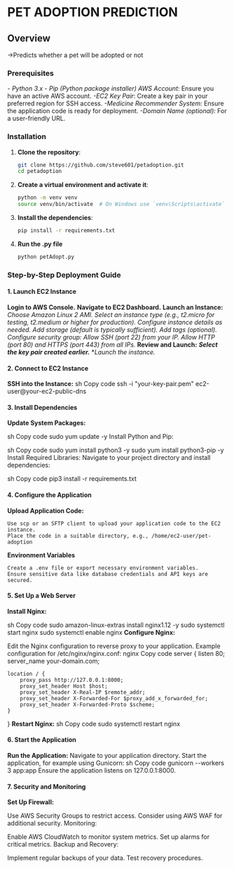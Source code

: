 # PET ADOPTION PREDICTION

## Overview
->Predicts whether a pet will be adopted or not

### Prerequisites
*- Python 3.x*
*- Pip (Python package installer)*
*AWS Account*: Ensure you have an active AWS account.
*-EC2 Key Pair*: Create a key pair in your preferred region for SSH access.
*-Medicine Recommender System:* Ensure the application code is ready for deployment.
*-Domain Name (optional):* For a user-friendly URL.
### Installation

1. **Clone the repository**:
    ```sh
    git clone https://github.com/steve601/petadoption.git
    cd petadoption
    ```

2. **Create a virtual environment and activate it**:
    ```sh
    python -m venv venv
    source venv/bin/activate  # On Windows use `venv\Scripts\activate`
    ```

3. **Install the dependencies**:
    ```sh
    pip install -r requirements.txt
    ```

4. **Run the .py file**
    ```sh
    python petAdopt.py
    ```

### Step-by-Step Deployment Guide
#### 1. Launch EC2 Instance
**Login to AWS Console.**
**Navigate to EC2 Dashboard.**
**Launch an Instance:**
    *Choose Amazon Linux 2 AMI.*
    *Select an instance type (e.g., t2.micro for testing, t2.medium or higher for production).*
    *Configure instance details as needed.*
    *Add storage (default is typically sufficient).*
    *Add tags (optional).*
    *Configure security group:*
    *Allow SSH (port 22) from your IP.*
    *Allow HTTP (port 80) and HTTPS (port 443) from all IPs.*
**Review and Launch:**
    ***Select the key pair created earlier.***
    **Launch the instance.*
#### 2. Connect to EC2 Instance
**SSH into the Instance:**
sh
Copy code
ssh -i "your-key-pair.pem" ec2-user@your-ec2-public-dns
#### 3. Install Dependencies
**Update System Packages:**

sh
Copy code
sudo yum update -y
Install Python and Pip:

sh
Copy code
sudo yum install python3 -y
sudo yum install python3-pip -y
Install Required Libraries:
Navigate to your project directory and install dependencies:

sh
Copy code
pip3 install -r requirements.txt
#### 4. Configure the Application
**Upload Application Code:**

    Use scp or an SFTP client to upload your application code to the EC2 instance.
    Place the code in a suitable directory, e.g., /home/ec2-user/pet-adoption
    
**Environment Variables**

    Create a .env file or export necessary environment variables.
    Ensure sensitive data like database credentials and API keys are secured.
#### 5. Set Up a Web Server
**Install Nginx:**

sh
Copy code
sudo amazon-linux-extras install nginx1.12 -y
sudo systemctl start nginx
sudo systemctl enable nginx
**Configure Nginx:**

Edit the Nginx configuration to reverse proxy to your application.
Example configuration for /etc/nginx/nginx.conf:
nginx
Copy code
server {
    listen 80;
    server_name your-domain.com;

    location / {
        proxy_pass http://127.0.0.1:8000;
        proxy_set_header Host $host;
        proxy_set_header X-Real-IP $remote_addr;
        proxy_set_header X-Forwarded-For $proxy_add_x_forwarded_for;
        proxy_set_header X-Forwarded-Proto $scheme;
    }
}
**Restart Nginx:**
sh
Copy code
sudo systemctl restart nginx
#### 6. Start the Application
**Run the Application:**
Navigate to your application directory.
Start the application, for example using Gunicorn:
sh
Copy code
gunicorn --workers 3 app:app
Ensure the application listens on 127.0.0.1:8000.
#### 7. Security and Monitoring
**Set Up Firewall:**

Use AWS Security Groups to restrict access.
Consider using AWS WAF for additional security.
Monitoring:

Enable AWS CloudWatch to monitor system metrics.
Set up alarms for critical metrics.
Backup and Recovery:

Implement regular backups of your data.
Test recovery procedures.

